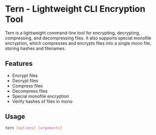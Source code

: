 # Tern - Lightweight CLI Encryption Tool

Tern is a lightweight command-line tool for encrypting, decrypting, compressing, and decompressing files. It also supports special monofile encryption, which compresses and encrypts files into a single mono file, storing hashes and filenames.

## Features

- Encrypt files
- Decrypt files
- Compress files
- Decompress files
- Special monofile encryption
- Verify hashes of files in mono

## Usage

```bash
tern [options] [arguments]
